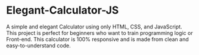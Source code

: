 # Elegant-Calculator-JS
A simple and elegant Calculator using only HTML, CSS, and JavaScript. This project is perfect for beginners who want to train programming logic or Front-end.
This calculator is 100% responsive and is made from clean and easy-to-understand code.
